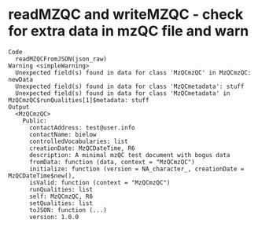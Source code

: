 # readMZQC and writeMZQC - check for extra data in mzQC file and warn

    Code
      readMZQCFromJSON(json_raw)
    Warning <simpleWarning>
      Unexpected field(s) found in data for class 'MzQCmzQC' in MzQCmzQC: newData
      Unexpected field(s) found in data for class 'MzQCmetadata': stuff
      Unexpected field(s) found in data for class 'MzQCmetadata' in MzQCmzQC$runQualities[1]$metadata: stuff
    Output
      <MzQCmzQC>
        Public:
          contactAddress: test@user.info
          contactName: bielow
          controlledVocabularies: list
          creationDate: MzQCDateTime, R6
          description: A minimal mzQC test document with bogus data
          fromData: function (data, context = "MzQCmzQC") 
          initialize: function (version = NA_character_, creationDate = MzQCDateTime$new(), 
          isValid: function (context = "MzQCmzQC") 
          runQualities: list
          self: MzQCmzQC, R6
          setQualities: list
          toJSON: function (...) 
          version: 1.0.0

